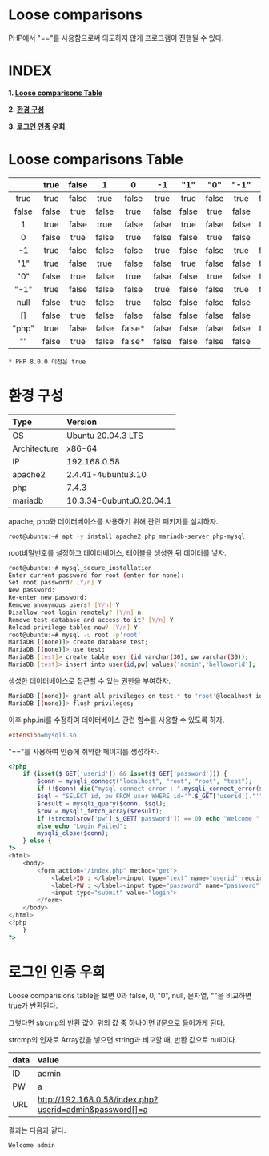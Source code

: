 # Loose comparisons

PHP에서 "=="를 사용함으로써 의도하지 않게 프로그램이 진행될 수 있다.

# **INDEX**

**1. [Loose comparisons Table](#Loose-comparisons-Table)**

**2. [환경 구성](#환경-구성)**

**3. [로그인 인증 우회](#로그인-인증-우회)**

# **Loose comparisons Table**

|       | true  | false | 1     | 0     | -1    | "1"   | "0"   | "-1"  | null  | []    | "php" | ""    |
| :---: | :---: | :---: | :---: | :---: | :---: | :---: | :---: | :---: | :---: | :---: | :---: | :---: |
| true  | true  | false | true  | false | true  | true  | false | true  | false | false | true  | false |
| false | false | true  | false | true  | false | false | true  | false | true  | true  | false | true  |
| 1     | true  | false | true  | false | false | true  | false | false | false | false | false | false |
| 0     | false | true  | false | true  | false | false | true  | false | true  | false | false*| false*|
| -1    | true  | false | false | false | true  | false | false | true  | false | false | false | false |
| "1"   | true  | false | true  | false | false | true  | false | false | false | false | false | false |
| "0"   | false | true  | false | true  | false | false | true  | false | false | false | false | false |
| "-1"  | true  | false | false | false | true  | false | false | true  | false | false | false | false |
| null  | false | true  | false | true  | false | false | false | false | true  | true  | false | true  |
| []    | false | true  | false | false | false | false | false | false | true  | true  | false | false |
| "php" | true  | false | false | false*| false | false | false | false | false | false | true  | false |
| ""    | false | true  | false | false*| false | false | false | false | true  | false | false | true  |

    * PHP 8.0.0 이전은 true

# **환경 구성**


| Type          | Version                   |
| :---          | :---                      |
| OS            | Ubuntu 20.04.3 LTS        |
| Architecture  | x86-64                    |
| IP            | 192.168.0.58              |
| apache2       | 2.4.41-4ubuntu3.10        |
| php           | 7.4.3                     |
| mariadb       | 10.3.34-0ubuntu0.20.04.1  |

apache, php와 데이터베이스를 사용하기 위해 관련 패키지를 설치하자.

```sh
root@ubuntu:~# apt -y install apache2 php mariadb-server php-mysql
```

root비밀번호를 설정하고 데이터베이스, 테이블을 생성한 뒤 데이터를 넣자.

```sh
root@ubuntu:~# mysql_secure_installation
Enter current password for root (enter for none):
Set root password? [Y/n] Y
New password:
Re-enter new password:
Remove anonymous users? [Y/n] Y
Disallow root login remotely? [Y/n] n
Remove test database and access to it? [Y/n] Y
Reload privilege tables now? [Y/n] Y
root@ubuntu:~# mysql -u root -p'root'
MariaDB [(none)]> create database test;
MariaDB [(none)]> use test;
MariaDB [test]> create table user (id varchar(30), pw varchar(30));
MariaDB [test]> insert into user(id,pw) values('admin','helloworld');
```

생성한 데이터베이스로 접근할 수 있는 권한을 부여하자.

```sh
MariaDB [(none)]> grant all privileges on test.* to 'root'@localhost identified by 'root';
MariaDB [(none)]> flush privileges;
```

이후 php.ini를 수정하여 데이터베이스 관련 함수를 사용할 수 있도록 하자.

```ini
extension=mysqli.so
```

"=="를 사용하여 인증에 취약한 페이지를 생성하자.

```php
<?php
	if (isset($_GET['userid']) && isset($_GET['password'])) {
		$conn = mysqli_connect("localhost", "root", "root", "test");
		if (!$conn) die("mysql connect error : ".mysqli_connect_error($conn));
        $sql = "SELECT id, pw FROM user WHERE id='".$_GET['userid']."'";
		$result = mysqli_query($conn, $sql);
		$row = mysqli_fetch_array($result);
		if (strcmp($row['pw'],$_GET['password']) == 0) echo "Welcome ".$row['id'];
		else echo "Login Failed";
		mysqli_close($conn);
	} else {
?>
<html>
	<body>
		<form action="/index.php" method="get">
			<label>ID : </label><input type="text" name="userid" required>
			<label>PW : </label><input type="password" name="password" required>
			<input type="submit" value="login">
		</form>
	</body>
</html>
<?php
	}
?>
```

# **로그인 인증 우회**

Loose comparisions table을 보면 0과 false, 0, "0", null, 문자열, ""을 비교하면 true가 반환된다.

그렇다면 strcmp의 반환 값이 위의 값 중 하나이면 if문으로 들어가게 된다.

strcmp의 인자로 Array값을 넣으면 string과 비교할 때, 반환 값으로 null이다.

| data	| value	|
| :---	| :--- 	|
| ID	| admin |
| PW	| a     |
| URL	| http://192.168.0.58/index.php?userid=admin&password[]=a |

결과는 다음과 같다.

	Welcome admin